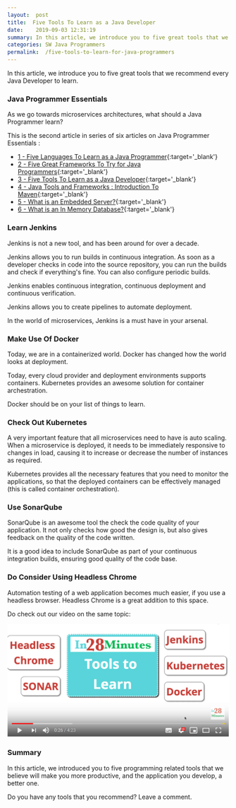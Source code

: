 ```yaml
---
layout:  post
title:  Five Tools To Learn as a Java Developer
date:    2019-09-03 12:31:19
summary: In this article, we introduce you to five great tools that we recommend every Java Developer to learn.
categories: SW Java Programmers
permalink:  /five-tools-to-learn-for-java-programmers
---
```


In this article, we introduce you to five great tools that we recommend every Java Developer to learn.


### Java Programmer Essentials

As we go towards microservices architectures, what should a Java Programmer learn? 

This is the second article in series of six articles on Java Programmer Essentials :
- [1 - Five Languages To Learn as a Java Programmer](/five-great-languages-to-learn-as-a-java-programmer){:target='_blank'}
- [2 - Five Great Frameworks To Try for Java Programmers](/five-frameworks-for-java-programmers){:target='_blank'}
- [3 - Five Tools To Learn as a Java Developer](/five-tools-to-learn-for-java-programmers){:target='_blank'}
- [4 - Java Tools and Frameworks : Introduction To Maven](/java-tools-and-frameworks-introduction-to-maven){:target='_blank'}
- [5 - What is an Embedded Server?](/java-programmer-essentials-what-is-an-embedded-server){:target='_blank'}
- [6 - What is an In Memory Database?](/java-programmer-essentials-what-is-an-in-memory-database){:target='_blank'}



### Learn Jenkins

Jenkins is not a new tool, and has been around for over a decade. 

Jenkins allows you to run builds in continuous integration. As soon as a developer checks in code into the source repository, you can run the builds and check if everything's fine. You can also configure periodic builds.

Jenkins enables continuous integration, continuous deployment and continuous verification. 

Jenkins allows you to create pipelines to automate deployment.

In the world of microservices, Jenkins is a must have in your arsenal.

### Make Use Of Docker

Today, we are in a containerized world. Docker has changed how the world looks at deployment. 

Today, every cloud provider and deployment environments supports containers. Kubernetes provides an awesome solution for container archestration.

Docker should be on your list of things to learn.

### Check Out Kubernetes

A very important feature that all microservices need to have is auto scaling. When a microservice is deployed, it needs to be immediately responsive to changes in load, causing it to increase or decrease the number of instances as required. 

Kubernetes provides all the necessary features that you need to monitor the applications, so that the deployed containers can be effectively managed (this is called container orchestration).

### Use SonarQube

SonarQube is an awesome tool the check the code quality of your application. It not only checks how good the design is, but also gives feedback on the quality of the code written.

It is a good idea to include SonarQube as part of your continuous integration builds, ensuring good quality of the code base.

### Do Consider Using Headless Chrome

Automation testing of a web application becomes much easier, if you use a headless browser. Headless Chrome is a great addition to this space. 

Do check out our video on the same topic:

[![image info](images/Capture-100-01.png)](https://www.youtube.com/watch?v=jA-I7JYxly0)

### Summary

In this article, we introduced you to five programming related tools that we believe will make you more productive, and the application you develop, a better one.

Do you have any tools that you recommend? Leave a comment.